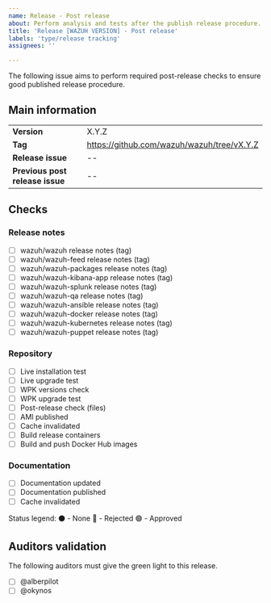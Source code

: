 ```yaml
---
name: Release - Post release
about: Perform analysis and tests after the publish release procedure.
title: 'Release [WAZUH VERSION] - Post release'
labels: 'type/release tracking'
assignees: ''

---
```


The following issue aims to perform required post-release checks to ensure good published release procedure.

## Main information
|||
| :-- | :-- |
| **Version** | X.Y.Z |
| **Tag** | https://github.com/wazuh/wazuh/tree/vX.Y.Z |
| **Release issue** | -- |
| **Previous post release issue** | -- |



## Checks

### Release notes
- [ ] wazuh/wazuh release notes (tag)
- [ ] wazuh/wazuh-feed release notes (tag)
- [ ] wazuh/wazuh-packages release notes (tag)
- [ ] wazuh/wazuh-kibana-app release notes (tag)
- [ ] wazuh/wazuh-splunk release notes (tag)
- [ ] wazuh/wazuh-qa release notes (tag)
- [ ] wazuh/wazuh-ansible release notes (tag)
- [ ] wazuh/wazuh-docker release notes (tag)
- [ ] wazuh/wazuh-kubernetes release notes (tag)
- [ ] wazuh/wazuh-puppet release notes (tag)

### Repository
- [ ] Live installation test
- [ ] Live upgrade test
- [ ] WPK versions check
- [ ] WPK upgrade test
- [ ] Post-release check (files)
- [ ] AMI published
- [ ] Cache invalidated
- [ ] Build release containers
- [ ] Build and push Docker Hub images

### Documentation
- [ ] Documentation updated
- [ ] Documentation published
- [ ] Cache invalidated

Status legend:
⚫ - None
🔴 - Rejected
🟢 - Approved

## Auditors validation

The following auditors must give the green light to this release.

- [ ] @alberpilot
- [ ] @okynos
